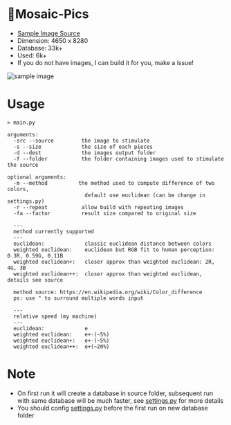 # :white_square_button:Mosaic-Pics
-  [Sample Image Source](https://www.pixiv.net/member_illust.php?mode=medium&illust_id=75925639)
-  Dimension: 4650 x 8280
-  Database: 33k+
-  Used: 6k+
- If you do not have images, I can build it for you, make a issue!


![sample image](https://github.com/Redcxx/Mosaic-Pics/blob/master/texas_outputs/euclidean/texas_0.6.jpg)
# Usage
```
> main.py 

arguments:
  -src --source         the image to stimulate
  -s --size             the size of each pieces
  -d --dest             the images output folder
  -f --folder           the folder containing images used to stimulate the source
  
optional arguments:
  -m --method          the method used to compute difference of two colors, 
                         default use euclidean (can be change in settings.py)
  -r --repeat           allow build with repeating images
  -fa --factor          result size compared to original size
  
  ---
  method currently supported
  ---
  euclidean:             classic euclidean distance between colors
  weighted euclidean:    euclidean but RGB fit to human perception: 0.3R, 0.59G, 0.11B
  weighted euclidean+:   closer approx than weighted euclidean: 2R, 4G, 3B
  weighted euclidean++:  closer approx than weighted euclidean, details see source
  
  method source: https://en.wikipedia.org/wiki/Color_difference
  ps: use " to surround multiple words input
  
  ---
  relative speed (my machine)
  ---
  euclidean:             e
  weighted euclidean:    e+-(~5%)
  weighted euclidean+:   e+-(~5%)
  weighted euclidean++:  e+(~20%)

```
# Note
- On first run it will create a database in source folder, subsequent run with same database will be much faster, see [settings.py](https://github.com/Redcxx/Mosaic-Pics/blob/master/settings.py) for more details
- You should config [settings.py](https://github.com/Redcxx/Mosaic-Pics/blob/master/settings.py) before the first run on new database folder
